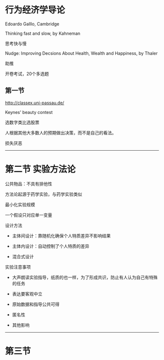 # 行为经济学导论


Edoardo Galllo, Cambridge



Thinking fast and slow, by Kahneman

思考快与慢

Nudge: Improving Decsions About Health, Wealth and Happiness, by Thaler

助推

开卷考试，20个多选题


## 第一节

http://classex.uni-passau.de/

Keynes' beauty contest

选数字类比选股票

人根据其他大多数人的预期做出决策，而不是自己的看法。

损失厌恶

---------------------------

# 第二节 实验方法论

公共物品：不具有排他性

方法论起源于药学实验，与药学实验类似

最小化实验规模

一个假设只对应单一变量

设计方法

* 主体间设计：靠随机化确保个人特质差异不影响结果

* 主体内设计：自动控制了个人特质的差异

* 混合式设计

实验注意事项

* 大声朗读实验指导，纸质的也一样，为了形成共识，防止有人认为自己有特殊的任务

* 表达要客观中立

* 原始数据和指导公共可得

* 匿名性

* 其他影响

--------------------

# 第三节

